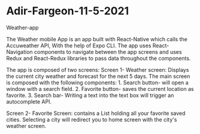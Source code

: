 # Adir-Fargeon-11-5-2021
 Weather-app
 
The Weather mobile App is an app built with React-Native which calls the Accuweather API, With the help of Expo CLI.
The app uses React-Navigation components to navigate between the app screens
and uses Redux and React-Redux libraries to pass data throughout the components.



The app is composed of two screens:
  Screen 1- Weather screen:
    Displays the current city weather and forecast for the next 5 days.
    The main screen is composed with the following components:
      1. Search button- will open a window with a search field.
      2. Favorite button- saves the current location as favorite.
      3. Search bar- Writing a text into the text box will trigger an autocomplete API.
 
 
 Screen 2- Favorite Screen: 
    contains a List holding all your favorite saved cities.
    Selecting a city will redirect you to home screen with the city's weather screen.
